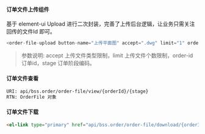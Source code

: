 #### 订单文件上传组件
基于 element-ui Upload 进行二次封装，完善了上传后台逻辑，让业务只需关注回传的文件Id 即可。
```java
<order-file-upload button-name="上传平面图" accept=".dwg" limit="1" order-id="123" stage="456"></order-file-upload>
```
> 参数说明: accept 上传文件类型限制，limit 上传文件个数限制，order-id 订单id，stage 订单阶段编码。

#### 订单文件查看
```html
URI: api/bss.order/order-file/view/{orderId}/{stage}
RTN: OrderFile 对象
```

#### 订单文件下载
```html
<el-link type="primary" href="api/bss.order/order-file/download/{orderId}/{stage}">下载文件</el-link>
```